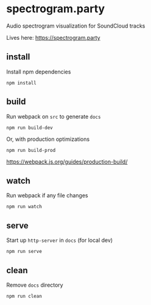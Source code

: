 # spectrogram.party

Audio spectrogram visualization for SoundCloud tracks

Lives here: https://spectrogram.party


## install
Install npm dependencies
```
npm install
```

## build
Run webpack on `src` to generate `docs`
```
npm run build-dev
```

Or, with production optimizations
```
npm run build-prod
```
https://webpack.js.org/guides/production-build/

## watch
Run webpack if any file changes
```
npm run watch
```

## serve
Start up `http-server` in `docs` (for local dev)
```
npm run serve
```

## clean
Remove `docs` directory
```
npm run clean
```
